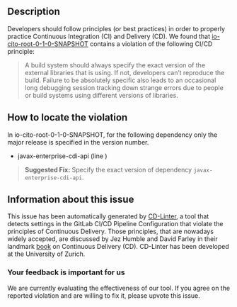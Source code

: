 
## Description
Developers should follow principles (or best practices) in order to properly practice Continuous Integration (CI) and Delivery (CD).
We found that [io-cito-root-0-1-0-SNAPSHOT](https://gitlab.com/dansiviter/cito/blob/master/.gitlab-ci.yml) contains a violation of the following CI/CD principle:

> A build system should always specify the exact version of the external libraries that is using.
If not, developers can’t reproduce the build. Failure to be absolutely specific also leads to an occasional long debugging session tracking down strange errors due to people or build systems using different versions of libraries.

## How to locate the violation

In io-cito-root-0-1-0-SNAPSHOT, for the following dependency only the major release is specified in the version number.

* javax-enterprise-cdi-api (line )

> **Suggested Fix:** Specify the exact version of dependency `javax-enterprise-cdi-api`.

## Information about this issue

This issue has been automatically generated by [CD-Linter](https://gitlab.com/Jancso/configuration-analytics), a tool that detects settings in the GitLab CI/CD Pipeline Configuration that violate the principles of Continuous Delivery. Those principles, that are nowadays widely accepted, are discussed by Jez Humble and David Farley in their landmark [book](https://www.oreilly.com/library/view/continuous-delivery-reliable/9780321670250/) on Continuous Delivery (CD). CD-Linter has been developed at the University of Zurich.

### Your feedback is important for us
We are currently evaluating the effectiveness of our tool. If you agree on the reported violation and are willing to fix it, please upvote this issue.